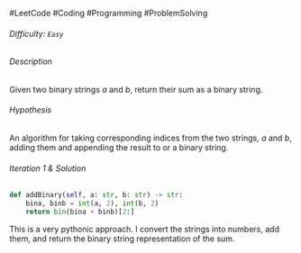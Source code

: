 #LeetCode #Coding #Programming #ProblemSolving 
###### Difficulty: <code>Easy</code>

###### Description
Given two binary strings *a* and *b*, return their sum as a binary string.

###### Hypothesis
An algorithm for taking corresponding indices from the two strings, *a* and *b*, adding them and appending the result to or a binary string. 

###### Iteration 1 & Solution
``` python
def addBinary(self, a: str, b: str) -> str:
	bina, binb = int(a, 2), int(b, 2)
	return bin(bina + binb)[2:]
```
This is a very pythonic approach. I convert the strings into numbers, add them, and return the binary string representation of the sum. 